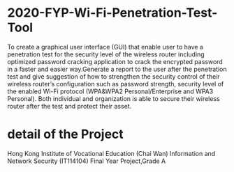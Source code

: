# 2020-FYP-Wi-Fi-Penetration-Test-Tool

To create a graphical user interface (GUI) that enable user to have a penetration test for the security level of the wireless router including optimized password cracking application to crack the encrypted password in a faster and easier way.Generate a report to the user after the penetration test and give suggestion of how to strengthen the security control of their wireless router’s configuration such as password strength, security level of the enabled Wi-Fi protocol (WPA&WPA2 Personal/Enterprise and WPA3 Personal). Both individual and organization is able to secure their wireless router after the test and protect their asset.

# detail of the Project
Hong Kong Institute of Vocational Education (Chai Wan)
Information and Network Security (IT114104) Final Year Project,Grade A

